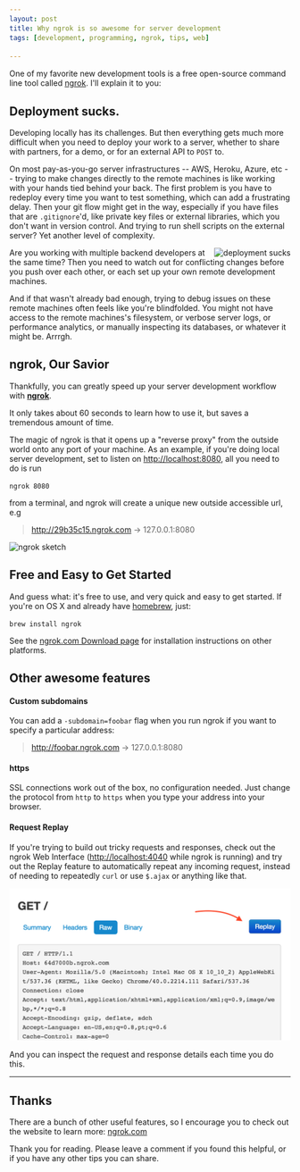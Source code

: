 ```yaml
---
layout: post
title: Why ngrok is so awesome for server development
tags: [development, programming, ngrok, tips, web]

---
```


One of my favorite new development tools is a free open-source command line tool called [ngrok](http://ngrok.com). I'll explain it to you:

## Deployment sucks.

Developing locally has its challenges. But then everything gets much more difficult when you need to deploy your work to a server, whether to share with partners, for a demo, or for an external API to `POST` to.

On most pay-as-you-go server infrastructures -- AWS, Heroku, Azure, etc -- trying to make changes directly to the remote machines is like working with your hands tied behind your back. The first problem is you have to redeploy every time you want to test something, which can add a frustrating delay. Then your git flow might get in the way, especially if you have files that are `.gitignore`'d, like private key files or external libraries, which you don't want in version control. And trying to run shell scripts on the external server? Yet another level of complexity.

<img src="http://www.keepcalmstudio.com/_gallery/152/11JpUGX.png" alt="deployment sucks" style="float: right;"/>

Are you working with multiple backend developers at the same time? Then you need to watch out for conflicting changes before you push over each other, or each set up your own remote development machines.

And if that wasn't already bad enough, trying to debug issues on these remote machines often feels like you're blindfolded. You might not have access to the remote machines's filesystem, or verbose server logs, or performance analytics, or manually inspecting its databases, or whatever it might be. Arrrgh.

## ngrok, Our Savior

Thankfully, you can greatly speed up your server development workflow with **[ngrok](http://ngrok.com)**.

It only takes about 60 seconds to learn how to use it, but saves a tremendous amount of time.

The magic of ngrok is that it opens up a "reverse proxy" from the outside world onto any port of your machine. As an example, if you're doing local server development, set to listen on [http://localhost:8080](http://localhost:8080), all you need to do is run

`ngrok 8080`

from a terminal, and ngrok will create a unique new outside accessible url, e.g

> http://29b35c15.ngrok.com -> 127.0.0.1:8080

<img src="https://ngrok.com/static/img/overview.png" alt="ngrok sketch" style="max-width: 75%;"/>

## Free and Easy to Get Started

And guess what: it's free to use, and very quick and easy to get started. If you're on OS X and already have [homebrew](http://brew.sh/), just:

`brew install ngrok`

See the [ngrok.com Download page](https://ngrok.com/download) for installation instructions on other platforms.


## Other awesome features ##

#### Custom subdomains
You can add a `-subdomain=foobar` flag when you run ngrok if you want to specify a particular address:

> http://foobar.ngrok.com -> 127.0.0.1:8080

#### https
SSL connections work out of the box, no configuration needed. Just change the protocol from `http` to `https` when you type your address into your browser.

#### Request Replay
If you're trying to build out tricky requests and responses, check out the ngrok Web Interface ([http://localhost:4040](http://localhost:4040) while ngrok is running) and try out the Replay feature to automatically repeat any incoming request, instead of needing to repeatedly `curl` or use `$.ajax` or anything like that.

<img src="/images/ngrok-replay.png" alt="ngrok-replay-screenshot" style="width: 600px;"/>

And you can inspect the request and response details each time you do this.


-----------------------


## Thanks

There are a bunch of other useful features, so I encourage you to check out the website to learn more: [ngrok.com](http://ngrok.com)

Thank you for reading. Please leave a comment if you found this helpful, or if you have any other tips you can share.
